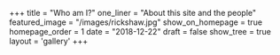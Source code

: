 +++
title = "Who am I?"
one_liner = "About this site and the people"
featured_image = "/images/rickshaw.jpg"
show_on_homepage = true
homepage_order = 1
date = "2018-12-22"
draft = false
show_tree = true
layout = 'gallery'
+++
